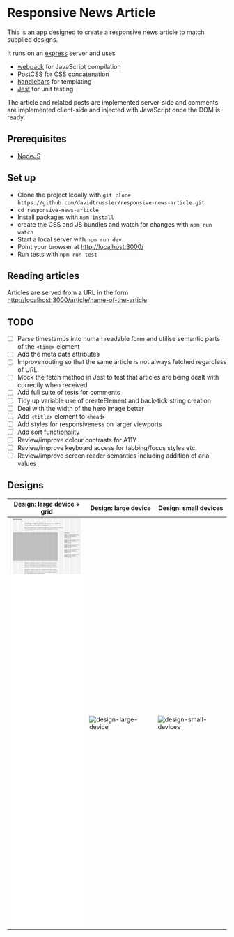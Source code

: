 # Responsive News Article

This is an app designed to create a responsive news article to match supplied designs.

It runs on an [express](https://expressjs.com/) server and uses 
- [webpack](https://webpack.js.org/) for JavaScript compilation
- [PostCSS](https://postcss.org/) for CSS concatenation
- [handlebars](https://handlebarsjs.com/guide/) for templating
- [Jest](https://jestjs.io/) for unit testing

The article and related posts are implemented server-side and comments are implemented client-side and injected with JavaScript once the DOM is ready. 

## Prerequisites

- [NodeJS](https://nodejs.org/)

## Set up

- Clone the project lcoally with `git clone https://github.com/davidtrussler/responsive-news-article.git`
- `cd responsive-news-article`
- Install packages with `npm install`
- create the CSS and JS bundles and watch for changes with `npm run watch`
- Start a local server with `npm run dev`
- Point your browser at [http://localhost:3000/](http://localhost:3000/)
- Run tests with `npm run test`

## Reading articles

Articles are served from a URL in the form [http://localhost:3000/article/name-of-the-article](http://localhost:3000/article/name-of-the-article)

## TODO

- [ ] Parse timestamps into human readable form and utilise semantic parts of the `<time>` element
- [ ] Add the meta data attributes
- [ ] Improve routing so that the same article is not always fetched regardless of URL
- [ ] Mock the fetch method in Jest to test that articles are being dealt with correctly when received
- [ ] Add full suite of tests for comments
- [ ] Tidy up variable use of createElement and back-tick string creation
- [ ] Deal with the width of the hero image better
- [ ] Add `<title>` element to `<head>`
- [ ] Add styles for responsiveness on larger viewports
- [ ] Add sort functionality
- [ ] Review/improve colour contrasts for A11Y
- [ ] Review/improve keyboard access for tabbing/focus styles etc.
- [ ] Review/improve screen reader semantics including addition of aria values

## Designs

| Design: large device + grid | Design: large device | Design: small devices |
| --- | --- | --- |
| ![design-large-device-grid](designs/design-large-device-grid.png) | ![design-large-device](designs/design-large-device.jpg) | ![design-small-devices](designs/design-small-devices.jpg) |
